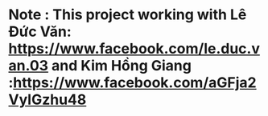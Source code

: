 

# Note : This project working with Lê Đức Văn: https://www.facebook.com/le.duc.van.03 and Kim Hồng Giang :https://www.facebook.com/aGFja2VyIGzhu48
